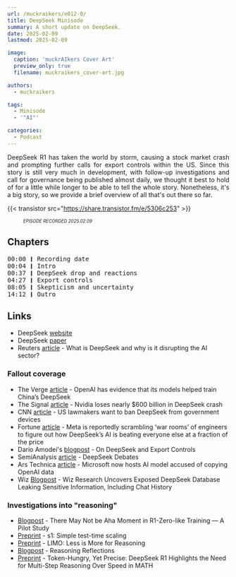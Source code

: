 ```yaml
---
url: /muckraikers/e012-0/
title: DeepSeek Minisode
summary: A short update on DeepSeek.
date: 2025-02-09
lastmod: 2025-02-09

image:
  caption: 'muckrAIkers Cover Art'
  preview_only: true
  filename: muckraikers_cover-art.jpg

authors:
  - muckraikers

tags:
  - Minisode
  - '"AI"'

categories: 
  - Podcast
---
```


<div style="text-align: justify">
DeepSeek R1 has taken the world by storm, causing a stock market crash and prompting further calls for export controls within the US. Since this story is still very much in development, with follow-up investigations and call for governance being published almost daily, we thought it best to hold of for a little while longer to be able to tell the whole story. Nonetheless, it's a big story, so we provide a brief overview of all that's out there so far.

{{< transistor src="https://share.transistor.fm/e/5306c253" >}}
<div style="font-size: x-small;font-style: italic;padding-left: 2.25rem;">EPISODE RECORDED 2025.02.09</a></div>
</div>


## Chapters

<div style="text-align: left; font-family:monospace;">
00:00 ❙ Recording date<br>
00:04 ❙ Intro<br>
00:37 ❙ DeepSeek drop and reactions<br>
04:27 ❙ Export controls<br>
08:05 ❙ Skepticism and uncertainty<br>
14:12 ❙ Outro
</div>

## Links
- DeepSeek [website](https://www.deepseek.com)
- DeepSeek [paper](https://github.com/deepseek-ai/DeepSeek-R1/blob/main/DeepSeek_R1.pdf)
- Reuters [article](https://www.reuters.com/technology/artificial-intelligence/what-is-deepseek-why-is-it-disrupting-ai-sector-2025-01-27/) - What is DeepSeek and why is it disrupting the AI sector?


### Fallout coverage
- The Verge [article](https://www.theverge.com/news/601195/openai-evidence-deepseek-distillation-ai-data) - OpenAI has evidence that its models helped train China’s DeepSeek
- The Signal [article](https://signalscv.com/2025/01/nvidia-loses-nearly-600-billion-in-deepseek-crash/) - Nvidia loses nearly $600 billion in DeepSeek crash 
- CNN [article](https://edition.cnn.com/2025/02/06/tech/deepseek-ai-us-ban-bill/index.html) - US lawmakers want to ban DeepSeek from government devices
- Fortune [article](https://fortune.com/2025/01/27/mark-zuckerberg-meta-llama-assembling-war-rooms-engineers-deepseek-ai-china/) - Meta is reportedly scrambling ‘war rooms’ of engineers to figure out how DeepSeek’s AI is beating everyone else at a fraction of the price
- Dario Amodei's [blogpost](https://darioamodei.com/on-deepseek-and-export-controls) - On DeepSeek and Export Controls
- SemiAnalysis [article](https://semianalysis.com/2025/01/31/deepseek-debates/) - DeepSeek Debates
- Ars Technica [article](https://arstechnica.com/ai/2025/01/microsoft-embraces-openai-competitor-deepseek-on-its-ai-hosting-service/) - Microsoft now hosts AI model accused of copying OpenAI data
- Wiz [Blogpost](https://www.wiz.io/blog/wiz-research-uncovers-exposed-deepseek-database-leak) - Wiz Research Uncovers Exposed DeepSeek Database Leaking Sensitive Information, Including Chat History


### Investigations into "reasoning"
- [Blogpost](https://oatllm.notion.site/oat-zero) - There May Not be Aha Moment in R1-Zero-like Training — A Pilot Study
- [Preprint](https://arxiv.org/abs/2501.19393) - s1: Simple test-time scaling
- [Preprint](https://arxiv.org/abs/2502.03387) - LIMO: Less is More for Reasoning
- [Blogpost](https://diffuse.one/p/d1-007) - Reasoning Reflections
- [Preprint](https://arxiv.org/abs/2501.18576) - Token-Hungry, Yet Precise: DeepSeek R1 Highlights the Need for Multi-Step Reasoning Over Speed in MATH